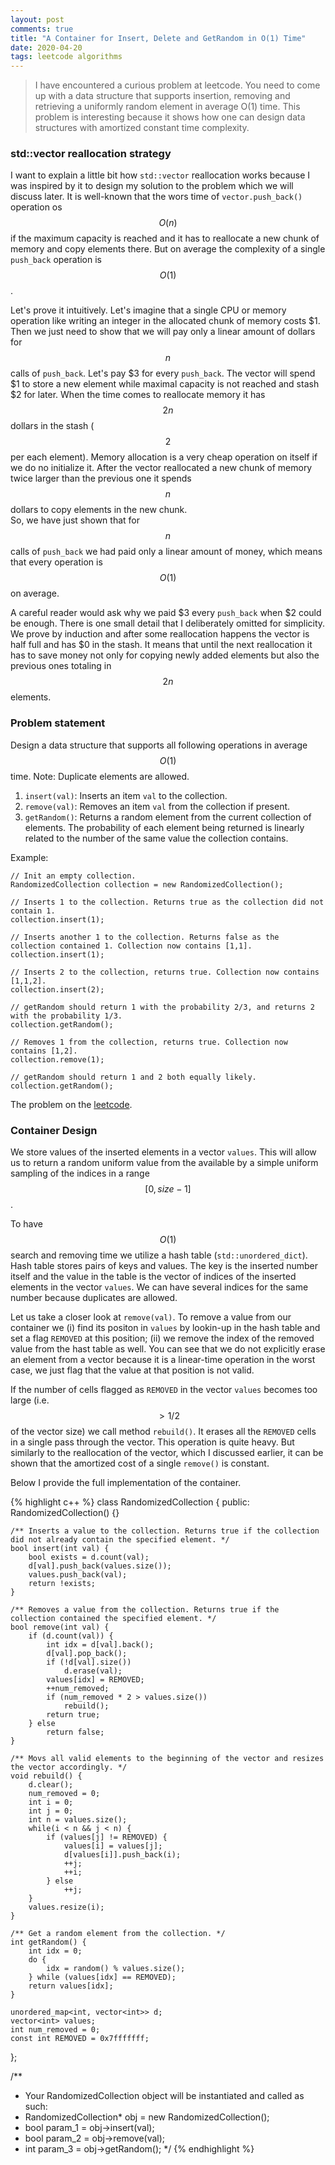 ```yaml
---
layout: post
comments: true
title: "A Container for Insert, Delete and GetRandom in O(1) Time"
date: 2020-04-20
tags: leetcode algorithms
---
```


> I have encountered a curious problem at leetcode. 
> You need to come up with a data structure that supports insertion, removing and retrieving a uniformly random element in average O(1) time. This problem is interesting because it shows how one can design data structures with amortized constant time complexity.

<!--more-->


### std::vector reallocation strategy
I want to explain a little bit how `std::vector` reallocation works because I was inspired by it to design my solution to the problem which we will discuss later.
It is well-known that the wors time of `vector.push_back()` operation os $$O(n)$$ if the maximum capacity is reached and it has to reallocate a new chunk of memory and copy elements there.
But on average the complexity of a single `push_back` operation is $$O(1)$$. 

Let's prove it intuitively. Let's imagine that a single CPU or memory operation like writing an integer in the allocated chunk of memory costs $1. 
Then we just need to show that we will pay only a linear amount of dollars for $$n$$ calls of `push_back`.
Let's pay $3 for every `push_back`. The vector will spend $1 to store a new element while maximal capacity is not reached and stash $2 for later. 
When the time comes to reallocate memory it has $$2n$$ dollars in the stash ($$2$$ per each element). Memory allocation is a very cheap operation on itself if we do no initialize it.  After the vector reallocated a new chunk of memory twice larger than the previous one it spends $$n$$ dollars to copy elements in the new chunk.  
So, we have just shown that for $$n$$ calls of `push_back` we had paid only a linear amount of money, which means that every operation is $$O(1)$$ on average.

A careful reader would ask why we paid $3 every `push_back` when $2  could be enough. There is one small detail that I deliberately omitted for simplicity.
We prove by induction and after some reallocation happens the vector is half full and has $0 in the stash. It means that until the next reallocation it has to save money not only for copying newly added elements but also the previous ones totaling in $$2n$$ elements. 


### Problem statement
Design a data structure that supports all following operations in average $$O(1)$$ time.
Note: Duplicate elements are allowed.

1. `insert(val)`: Inserts an item `val` to the collection.
2. `remove(val)`: Removes an item `val` from the collection if present.
3. `getRandom()`: Returns a random element from the current collection of elements. The probability of each element being returned is linearly related to the number of the same value the collection contains.

Example:

```
// Init an empty collection.
RandomizedCollection collection = new RandomizedCollection();

// Inserts 1 to the collection. Returns true as the collection did not contain 1.
collection.insert(1);

// Inserts another 1 to the collection. Returns false as the collection contained 1. Collection now contains [1,1].
collection.insert(1);

// Inserts 2 to the collection, returns true. Collection now contains [1,1,2].
collection.insert(2);

// getRandom should return 1 with the probability 2/3, and returns 2 with the probability 1/3.
collection.getRandom();

// Removes 1 from the collection, returns true. Collection now contains [1,2].
collection.remove(1);

// getRandom should return 1 and 2 both equally likely.
collection.getRandom();
```
The problem on the [leetcode](https://leetcode.com/problems/insert-delete-getrandom-o1-duplicates-allowed/).

### Container Design

We store values of the inserted elements in a vector `values`. This will allow us to return a random uniform value from the available by a simple uniform sampling of the indices in a range $$[0, size - 1]$$.

To have $$O(1)$$ search and removing time we utilize a hash table (`std::unordered_dict`). 
Hash table stores pairs of keys and values.
The key is the inserted number itself and the value in the table is the vector of indices of the inserted elements in the vector `values`. We can have several indices for the same number because duplicates are allowed.

Let us take a closer look at `remove(val)`.
To remove a value from our container we (i) find its positon in `values` by lookin-up in the hash table and set a flag `REMOVED` at this position;  (ii) we remove the index of the removed value from the hast table as well. You can see that we do not explicitly erase an element from a vector because it is a linear-time operation in the worst case, we just flag that the value at that position is not valid. 

If the number of cells flagged as `REMOVED` in the vector `values` becomes too large (i.e. $$> 1/2$$ of the vector size) we call method `rebuild()`. It erases all the `REMOVED` cells in a single pass through the vector. This operation is quite heavy. But similarly to the reallocation of the vector, which I discussed earlier, it can be shown that the amortized cost of a single `remove()` is constant.

Below I provide the full implementation of the container.

{% highlight c++ %}
class RandomizedCollection {
public:
    RandomizedCollection() {}
    
    /** Inserts a value to the collection. Returns true if the collection did not already contain the specified element. */
    bool insert(int val) {
        bool exists = d.count(val);
        d[val].push_back(values.size());
        values.push_back(val);
        return !exists;
    }
    
    /** Removes a value from the collection. Returns true if the collection contained the specified element. */
    bool remove(int val) {
        if (d.count(val)) {
            int idx = d[val].back();
            d[val].pop_back();
            if (!d[val].size()) 
                d.erase(val);
            values[idx] = REMOVED;
            ++num_removed;
            if (num_removed * 2 > values.size())
                rebuild();
            return true;
        } else
            return false;
    }
    
    /** Movs all valid elements to the beginning of the vector and resizes the vector accordingly. */
    void rebuild() {
        d.clear();
        num_removed = 0;
        int i = 0;
        int j = 0;
        int n = values.size();
        while(i < n && j < n) {
            if (values[j] != REMOVED) {
                values[i] = values[j];
                d[values[i]].push_back(i);
                ++j;
                ++i;
            } else
                ++j;
        }
        values.resize(i);
    }
    
    /** Get a random element from the collection. */
    int getRandom() {
        int idx = 0;
        do {
            idx = random() % values.size();
        } while (values[idx] == REMOVED);
        return values[idx];
    }
    
    unordered_map<int, vector<int>> d;
    vector<int> values;
    int num_removed = 0;
    const int REMOVED = 0x7fffffff;
};

/**
 * Your RandomizedCollection object will be instantiated and called as such:
 * RandomizedCollection* obj = new RandomizedCollection();
 * bool param_1 = obj->insert(val);
 * bool param_2 = obj->remove(val);
 * int param_3 = obj->getRandom();
 */
{% endhighlight %}


